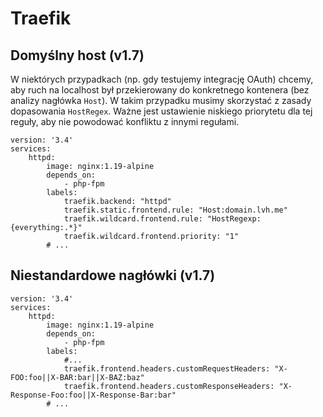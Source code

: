 # Traefik

## Domyślny host (v1.7)

W niektórych przypadkach (np. gdy testujemy integrację OAuth) chcemy, aby ruch na localhost był przekierowany do konkretnego kontenera (bez analizy nagłówka `Host`). W takim przypadku musimy skorzystać z zasady dopasowania `HostRegex`. Ważne jest ustawienie niskiego priorytetu dla tej reguły, aby nie powodować konfliktu z innymi regułami.

```
version: '3.4'
services:
    httpd:
        image: nginx:1.19-alpine
        depends_on:
            - php-fpm
        labels:
            traefik.backend: "httpd"
            traefik.static.frontend.rule: "Host:domain.lvh.me"
            traefik.wildcard.frontend.rule: "HostRegexp: {everything:.*}"
            traefik.wildcard.frontend.priority: "1"
        # ...
```

## Niestandardowe nagłówki (v1.7)

```
version: '3.4'
services:
    httpd:
        image: nginx:1.19-alpine
        depends_on:
            - php-fpm
        labels:
            #...
            traefik.frontend.headers.customRequestHeaders: "X-FOO:foo||X-BAR:bar||X-BAZ:baz"
            traefik.frontend.headers.customResponseHeaders: "X-Response-Foo:foo||X-Response-Bar:bar"
        # ...
```
